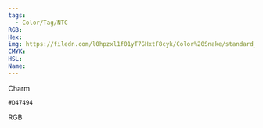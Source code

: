 ```yaml
---
tags:
  - Color/Tag/NTC
RGB:
Hex:
img: https://filedn.com/l0hpzxl1f01yT7GHxtF8cyk/Color%20Snake/standard_csv_to_svg//D47494.svg
CMYK:
HSL:
Name:
---
```

Charm
```palette
#D47494
```
RGB
